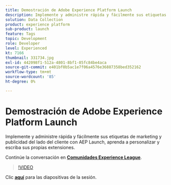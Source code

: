 ```yaml
---
title: Demostración de Adobe Experience Platform Launch
description: Implemente y administre rápida y fácilmente sus etiquetas de marketing y publicidad del lado del cliente con AEP Launch, aprenda a personalizar y escriba sus propias extensiones. Esta sesión se entregó como parte del evento de contenido de Adobe Developers Live.
solution: Data Collection
product: experience platform
sub-product: launch
feature: Tags
topic: Development
role: Developer
level: Experienced
kt: 7166
thumbnail: 331734.jpg
exl-id: 442098f1-512a-4801-8bf1-85fc84be4aca
source-git-commit: e401bf0b5ac1e7f06a4576e36887358bed352162
workflow-type: tm+mt
source-wordcount: '85'
ht-degree: 0%

---
```


# Demostración de Adobe Experience Platform Launch

Implemente y administre rápida y fácilmente sus etiquetas de marketing y publicidad del lado del cliente con AEP Launch, aprenda a personalizar y escriba sus propias extensiones.

Continúe la conversación en **[Comunidades Experience League](https://adobe.ly/36Yd3v6)**.

>[!VIDEO](https://video.tv.adobe.com/v/331734/?quality=12&learn=on&hidetitle=true)

Clic **[aquí](/help/adobe-developers-live/assets/experience-platform-launch-demo.pdf)** para las diapositivas de la sesión.
